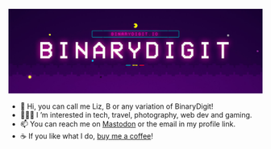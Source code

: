 ![banner](/banner.jpg)
- 👋 Hi, you can call me Liz, B or any variation of BinaryDigit!
- 👩🏽‍💻 I ’m interested in tech, travel, photography, web dev and gaming.
- 📫 You can reach me on [Mastodon](https://mstdn.games/@BinaryDigit) or the email in my profile link.
- ☕ If you like what I do, [buy me a coffee](https://ko-fi.com/binarydigit)! 
